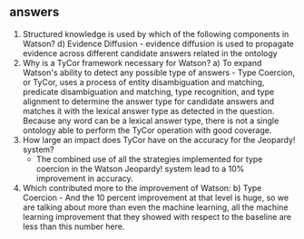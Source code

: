 answers
--------
1. Structured knowledge is used by which of the following components in Watson?
	d) Evidence Diffusion - evidence diffusion is used to propagate evidence across different candidate answers related in the ontology
2. Why is a TyCor framework necessary for Watson?
	a) To expand Watson's ability to detect any possible type of answers - Type Coercion, or TyCor, uses a process of entity disambiguation and matching, predicate disambiguation and matching, type recognition, and type alignment to determine the answer type for candidate answers and matches it with the lexical answer type as detected in the question. Because any word can be a lexical answer type, there is not a single ontology able to perform the TyCor operation with good coverage.
3. How large an impact does TyCor have on the accuracy for the Jeopardy! system?
	- The combined use of all the strategies implemented for type coercion in the Watson Jeopardy! system lead to a 10% improvement in accuracy.
4. Which contributed more to the improvement of Watson: 
	b) Type Coercion - And the 10 percent improvement at that level is huge, so we are talking about more than even the machine learning, all the machine learning improvement that they showed with respect to the baseline are less than this number here.
